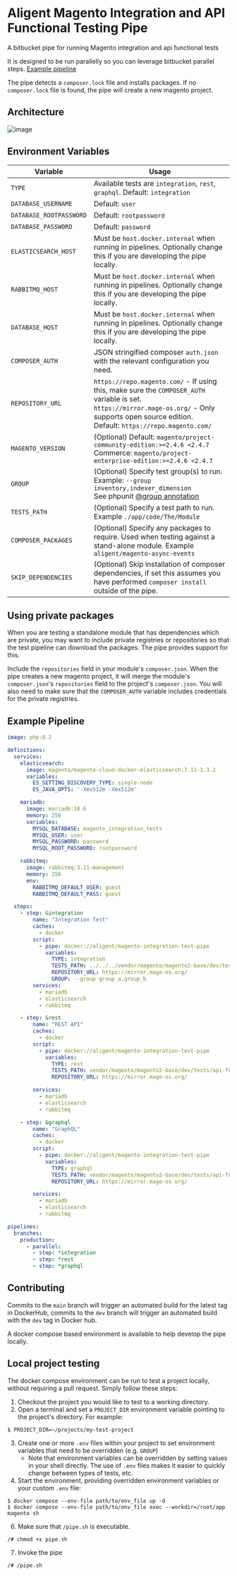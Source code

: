 # Aligent Magento Integration and API Functional Testing Pipe

A bitbucket pipe for running Magento integration and api functional tests 

It is designed to be run parallelly so you can leverage bitbucket parallel steps. [Example pipeline](#example-pipeline)

The pipe detects a `composer.lock` file and installs packages. If no `composer.lock` file is found, the pipe will create
a new magento project.

## Architecture
![image](https://user-images.githubusercontent.com/40108018/213162548-349aeb6a-fb87-4146-b903-ec30afcb32f5.png)


## Environment Variables

| Variable                | Usage                                                                                                                                                                                                          |
|-------------------------|----------------------------------------------------------------------------------------------------------------------------------------------------------------------------------------------------------------|
| `TYPE`                  | Available tests are `integration`, `rest`, `graphql`. Default: `integration`                                                                                                                                   |
| `DATABASE_USERNAME`     | Default: `user`                                                                                                                                                                                                |
| `DATABASE_ROOTPASSWORD` | Default: `rootpassword`                                                                                                                                                                                        |
| `DATABASE_PASSWORD`     | Default: `password`                                                                                                                                                                                            |
| `ELASTICSEARCH_HOST`    | Must be `host.docker.internal` when running in pipelines. Optionally change this if you are developing the pipe locally.                                                                                       |
| `RABBITMQ_HOST`         | Must be `host.docker.internal` when running in pipelines. Optionally change this if you are developing the pipe locally.                                                                                       |
| `DATABASE_HOST`         | Must be `host.docker.internal` when running in pipelines. Optionally change this if you are developing the pipe locally.                                                                                       |
| `COMPOSER_AUTH`         | JSON stringified composer `auth.json` with the relevant configuration you need.                                                                                                                                |
| `REPOSITORY_URL`        | `https://repo.magento.com/` - If using this, make sure the `COMPOSER_AUTH` variable is set. <br>  `https://mirror.mage-os.org/` - Only supports open source edition. <br> Default: `https://repo.magento.com/` |
| `MAGENTO_VERSION`       | (Optional) Default: `magento/project-community-edition:>=2.4.6 <2.4.7` <br> Commerce: `magento/project-enterprise-edition:>=2.4.6 <2.4.7`                                                                      |
| `GROUP`                 | (Optional) Specify test group(s) to run. Example: `--group inventory,indexer_dimension` <br> See phpunit [@group annotation](https://phpunit.readthedocs.io/en/9.5/annotations.html#group)                     |
| `TESTS_PATH`            | (Optional) Specify a test path to run. Example `./app/code/The/Module`                                                                                                                                         |
| `COMPOSER_PACKAGES`     | (Optional) Specify any packages to require. Used when testing against a stand-alone module. Example `aligent/magento-async-events`                                                                             |
| `SKIP_DEPENDENCIES`     | (Optional) Skip installation of composer dependencies, if set this assumes you have performed `composer install` outside of the pipe.                                                                          |

## Using private packages
When you are testing a standalone module that has dependencies which are private, you may want to include private
registries or repositories so that the test pipeline can download the packages. The pipe provides support for this.

Include the `repositories` field in your module's `composer.json`. When the pipe creates a new magento project, it will
merge the module's `composer.json`'s `repositories`  field to the project's `composer.json`. You will also need
to make sure that the `COMPOSER_AUTH` variable includes credentials for the private registries.

## Example Pipeline
```yml
image: php:8.2

definitions:
  services:
    elasticsearch:
      image: magento/magento-cloud-docker-elasticsearch:7.11-1.3.2
      variables:
        ES_SETTING_DISCOVERY_TYPE: single-node
        ES_JAVA_OPTS: '-Xms512m -Xmx512m'

    mariadb:
      image: mariadb:10.6
      memory: 256
      variables:
        MYSQL_DATABASE: magento_integration_tests
        MYSQL_USER: user
        MYSQL_PASSWORD: password
        MYSQL_ROOT_PASSWORD: rootpassword

    rabbitmq:
      image: rabbitmq:3.11-management
      memory: 256
      env:
        RABBITMQ_DEFAULT_USER: guest
        RABBITMQ_DEFAULT_PASS: guest

  steps:
    - step: &integration
        name: "Integration Test"
        caches:
          - docker
        script:
          - pipe: docker://aligent/magento-integration-test-pipe
            variables:
              TYPE: integration
              TESTS_PATH: ../../../vendor/magento/magento2-base/dev/tests/integration/testsuite/Magento/Framework/MessageQueue/TopologyTest.php
              REPOSITORY_URL: https://mirror.mage-os.org/
              GROUP: --group group_a,group_b
        services: 
          - mariadb
          - elasticsearch
          - rabbitmq

    - step: &rest
        name: "REST API"
        caches:
          - docker
        script:
          - pipe: docker://aligent/magento-integration-test-pipe
            variables:
              TYPE: rest
              TESTS_PATH: vendor/magento/magento2-base/dev/tests/api-functional/testsuite/Magento/Directory/Api/CurrencyInformationAcquirerTest.php
              REPOSITORY_URL: https://mirror.mage-os.org/

        services: 
          - mariadb
          - elasticsearch
          - rabbitmq

    - step: &graphql
        name: "GraphQL"
        caches:
          - docker
        script:
          - pipe: docker://aligent/magento-integration-test-pipe
            variables:
              TYPE: graphql
              TESTS_PATH: vendor/magento/magento2-base/dev/tests/api-functional/testsuite/Magento/GraphQl/Directory/CurrencyTest.php
              REPOSITORY_URL: https://mirror.mage-os.org/

        services: 
          - mariadb
          - elasticsearch
          - rabbitmq

pipelines:
  branches:
    production:
      - parallel:
        - step: *integration
        - step: *rest
        - step: *graphql
```

## Contributing

Commits to the `main` branch will trigger an automated build for the latest tag in DockerHub, commits to the `dev`
branch will trigger an automated build with the `dev` tag in Docker hub.

A docker compose based environment is available to help develop the pipe locally.

## Local project testing

The docker compose environment can be run to test a project locally, without requiring a pull request. Simply follow these steps:

1. Checkout the project you would like to test to a working directory.
2. Open a terminal and set a `PROJECT_DIR` environment variable pointing to the project's directory. For example:

```shell
$ PROJECT_DIR=~/projects/my-test-project
```
3. Create one or more `.env` files within your project to set environment variables that need to be overridden (e.g. `GROUP`)
   *  Note that environment variables can be overridden by setting values in your shell directly. The use of `.env` files makes it easier to quickly change between types of tests, etc.
4. Start the environment, providing overridden environment variables or your custom `.env` file:

```shell
$ docker compose --env-file path/to/env_file up -d
$ docker compose --env-file path/to/env_file exec --workdir=/root/app magento sh
```

6. Make sure that `/pipe.sh` is executable.

```shell
/# chmod +x pipe.sh
```

7. Invoke the pipe

```shell
/# /pipe.sh
```
